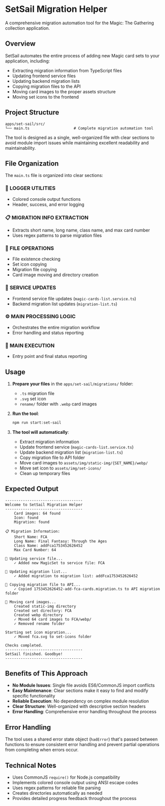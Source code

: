 # SetSail Migration Helper

A comprehensive migration automation tool for the Magic: The Gathering collection application.

## Overview

SetSail automates the entire process of adding new Magic card sets to your application, including:
- Extracting migration information from TypeScript files
- Updating frontend service files
- Updating backend migration lists
- Copying migration files to the API
- Moving card images to the proper assets structure
- Moving set icons to the frontend

## Project Structure

```
apps/set-sail/src/
└── main.ts                    # Complete migration automation tool
```

The tool is designed as a single, well-organized file with clear sections to avoid module import issues while maintaining excellent readability and maintainability.

## File Organization

The `main.ts` file is organized into clear sections:

### 🔧 **LOGGER UTILITIES**
- Colored console output functions
- Header, success, and error logging

### 📋 **MIGRATION INFO EXTRACTION**
- Extracts short name, long name, class name, and max card number
- Uses regex patterns to parse migration files

### 📁 **FILE OPERATIONS**
- File existence checking
- Set icon copying
- Migration file copying
- Card image moving and directory creation

### 🔄 **SERVICE UPDATES**
- Frontend service file updates (`magic-cards-list.service.ts`)
- Backend migration list updates (`migration-list.ts`)

### ⚙️ **MAIN PROCESSING LOGIC**
- Orchestrates the entire migration workflow
- Error handling and status reporting

### 🚀 **MAIN EXECUTION**
- Entry point and final status reporting

## Usage

1. **Prepare your files** in the `apps/set-sail/migrations/` folder:
   - `.ts` migration file
   - `.svg` set icon
   - `rename/` folder with `.webp` card images

2. **Run the tool**:
   ```bash
   npm run start:set-sail
   ```

3. **The tool will automatically**:
   - Extract migration information
   - Update frontend service (`magic-cards-list.service.ts`)
   - Update backend migration list (`migration-list.ts`)
   - Copy migration file to API folder
   - Move card images to `assets/img/static-img/{SET_NAME}/webp/`
   - Move set icon to `assets/img/set-icons/`
   - Clean up temporary files

## Expected Output

```
-----------------------------------
Welcome to SetSail Migration Helper
-----------------------------------
	Card images: 64 found
	Icon: found
	Migration: found

📋 Migration Information:
	Short Name: FCA
	Long Name: Final Fantasy: Through the Ages
	Class Name: addFca1753452626452
	Max Card Number: 64

📝 Updating service file...
	✓ Added new MagicSet to service file: FCA

📝 Updating migration list...
	✓ Added migration to migration list: addFca1753452626452

📝 Copying migration file to API...
	✓ Copied 1753452626452-add-fca-cards.migration.ts to API migration folder

📝 Moving card images...
	Created static-img directory
	Created set directory: FCA
	Created webp directory
	✓ Moved 64 card images to FCA/webp/
	✓ Removed rename folder

Starting set icon migration...
	✓ Moved fca.svg to set-icons folder

Checks completed.
-----------------------------------
SetSail finished. Goodbye!
-----------------------------------
```

## Benefits of This Approach

- **No Module Issues**: Single file avoids ES6/CommonJS import conflicts
- **Easy Maintenance**: Clear sections make it easy to find and modify specific functionality
- **Reliable Execution**: No dependency on complex module resolution
- **Clear Structure**: Well-organized with descriptive section headers
- **Error Handling**: Comprehensive error handling throughout the process

## Error Handling

The tool uses a shared error state object (`hadError`) that's passed between functions to ensure consistent error handling and prevent partial operations from completing when errors occur.

## Technical Notes

- Uses CommonJS `require()` for Node.js compatibility
- Implements colored console output using ANSI escape codes
- Uses regex patterns for reliable file parsing
- Creates directories automatically as needed
- Provides detailed progress feedback throughout the process 